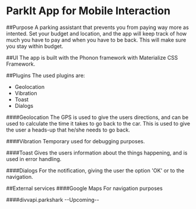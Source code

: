# ParkIt App for Mobile Interaction

##Purpose
A parking assistant that prevents you from paying way more as intented. Set your budget and location, and the app will keep track of how much you have to pay and when you have to be back. This will make sure you stay within budget.

##UI
The app is built with the Phonon framework with Materialize CSS Framework.

##Plugins
The used plugins are:
- Geolocation
- Vibration
- Toast
- Dialogs

####Geolocation
The GPS is used to give the users directions, and can be used to calculate the time it takes to go back to the car. This is used to give the user a heads-up that he/she needs to go back.

####Vibration
Temporary used for debugging purposes.

####Toast
Gives the users information about the things happening, and is used in error handling.

####Dialogs
For the notification, giving the user the option 'OK' or to the navigation.

##External services
####Google Maps
For navigation purposes

####divvapi.parkshark
--Upcoming--
